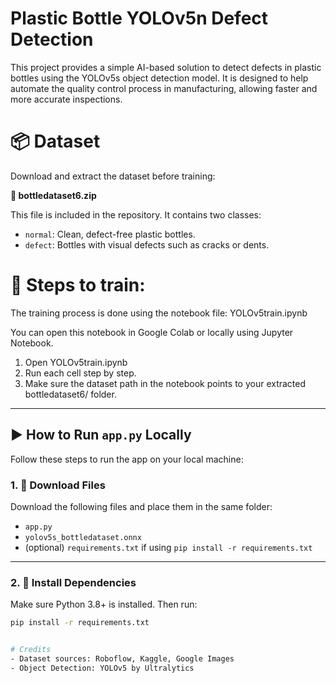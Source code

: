 # Plastic Bottle YOLOv5n Defect Detection

This project provides a simple AI-based solution to detect defects in plastic bottles using the YOLOv5s object detection model. It is designed to help automate the quality control process in manufacturing, allowing faster and more accurate inspections.

# 📦 Dataset

Download and extract the dataset before training:

**📁 bottledataset6.zip**

This file is included in the repository. It contains two classes:
- `normal`: Clean, defect-free plastic bottles.
- `defect`: Bottles with visual defects such as cracks or dents.

# 📌 Steps to train:
The training process is done using the notebook file: YOLOv5train.ipynb

You can open this notebook in Google Colab or locally using Jupyter Notebook.
1. Open YOLOv5train.ipynb
2. Run each cell step by step.
3. Make sure the dataset path in the notebook points to your extracted bottledataset6/ folder.


---

## ▶️ How to Run `app.py` Locally

Follow these steps to run the app on your local machine:

### 1. 🔽 Download Files

Download the following files and place them in the same folder:
- `app.py`
- `yolov5s_bottledataset.onnx`
- (optional) `requirements.txt` if using `pip install -r requirements.txt`

---

### 2. 🐍 Install Dependencies

Make sure Python 3.8+ is installed. Then run:

```bash
pip install -r requirements.txt


# Credits
- Dataset sources: Roboflow, Kaggle, Google Images
- Object Detection: YOLOv5 by Ultralytics
